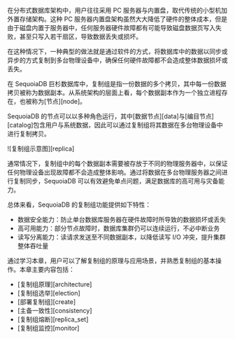 [^_^]:
    复制组
    作者：余婷
    时间：20190305
    评审意见
    王涛：时间：
    许建辉：时间：
    市场部：时间：20191129


在分布式数据库架构中，用户往往采用 PC 服务器与内置盘，取代传统的小型机加外置存储架构。这种 PC 服务器内置盘架构虽然大大降低了硬件的整体成本，但是由于磁盘内置于服务器中，任何服务器硬件故障都有可能导致磁盘数据页写入失败，甚至只写入若干扇区，导致数据丢失或损坏。

在这种情况下，一种典型的做法就是通过软件的方式，将数据库中的数据以同步或异步的方式复制到多台物理设备中，确保任何硬件故障都不会造成整体数据损坏或丢失。

在 SequoiaDB 巨杉数据库中，复制组是指一份数据的多个拷贝，其中每一份数据拷贝被称为数据副本。从系统架构的层面上看，每个数据副本作为一个独立进程存在，也被称为[节点][node]。

SequoiaDB 的节点可以以多种角色运行，其中[数据节点][data]与[编目节点][catalog]包含用户与系统数据，因此可以通过复制组将其数据在多台物理设备中进行复制拷贝。

![复制组示意图][replica]

通常情况下，复制组中的每个数据副本需要被存放于不同的物理服务器中，以保证任何物理设备出现故障都不会造成整体影响。通过将数据在多台物理服务器之间进行复制同步，SequoiaDB 可以有效避免单点问题，满足数据库的高可用与灾备能力。

总体来看，SequoiaDB 的复制组功能提供如下特性：

- 数据安全能力：防止单台数据库服务器在硬件故障时所导致的数据损坏或丢失
- 高可用能力：部分节点故障时，数据库集群仍可以连续运行，不必中断业务
- 读写分离能力：读请求发送至不同数据副本，以降低读写 I/O 冲突，提升集群整体吞吐量

通过学习本章，用户可以了解复制组的原理与应用场景，并熟悉复制组的基本操作。本章主要内容包括：

+ [复制组原理][architecture]
+ [复制组选举][election]
+ [部署复制组][create]
+ [主备一致性][consistency]
+ [复制组熔断][replica_set]
+ [复制组监控][monitor]

[^_^]:
    本文使用到的所有链接及引用。
[node]:manual/Distributed_Engine/Architecture/Node/Readme.md
[data]:manual/Distributed_Engine/Architecture/Node/data_node.md
[catalog]:manual/Distributed_Engine/Architecture/Node/catalog_node.md
[replica]:images/Distributed_Engine/Architecture/Replication/replica_set.png
[architecture]:manual/Distributed_Engine/Architecture/Replication/architecture.md
[election]:manual/Distributed_Engine/Architecture/Replication/election.md
[create]:manual/Distributed_Engine/Architecture/Replication/create.md
[consistency]:manual/Distributed_Engine/Architecture/Replication/primary_secondary_consistency.md
[replica_set]:manual/Distributed_Engine/Architecture/Replication/replica_set.md
[monitor]:manual/Distributed_Engine/Architecture/Replication/monitoring.md


